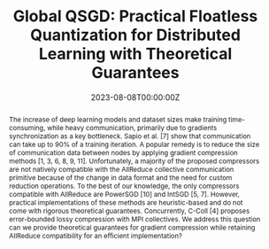 ---
title: "Global QSGD: Practical Floatless Quantization for Distributed Learning with Theoretical Guarantees"
authors:
  - Admin
  - Marco Canini
  - Peter Richtárik
  - Samuel Horváth

date: "2023-08-08T00:00:00Z"
doi: 

# Schedule page publish date (NOT publication's date).
publishDate: "2022-11-08T00:00:00Z"

# Publication type.
# Legend: 0 = Uncategorized; 1 = Conference paper; 2 = Journal article;
# 3 = Preprint / Working Paper; 4 = Report; 5 = Book; 6 = Book section;
# 7 = Thesis; 8 = Patent
publication_types: ["0"]

# Publication name and optional abbreviated publication name.
publication: "*EuroSys 2023 Poster*"
publication_short: "EuroSys'23 Poster"

abstract: The increase of deep learning models and dataset sizes make training time-consuming, while heavy communication, primarily due to gradients synchronization as a key bottleneck. Sapio et al. [7] show that communication can take up to 90% of a training iteration. A popular remedy is to reduce the size of communication data between nodes by applying gradient compression methods [1, 3, 6, 8, 9, 11]. Unfortunately, a majority of the proposed compressors are not natively compatible with the AllReduce collective communication primitive because of the change in data format and the need for custom reduction operations. To the best of our knowledge, the only compressors compatible with AllReduce are PowerSGD [10] and IntSGD [5, 7]. However, practical implementations of these methods are heuristic-based and do not come with rigorous theoretical guarantees. Concurrently, C-Coll [4] proposes error-bounded lossy compression with MPI collectives. We address this question can we provide theoretical guarantees for gradient compression while retaining AllReduce compatibility for an efficient implementation?

# Summary. An optional shortened abstract.
summary:

tags:
featured: false

# links:
# - name: ""
#   url: ""
url_pdf: 
url_code: ''
url_dataset: ''
url_poster: 'https://2023.eurosys.org/accepted-posters.html#accepted-posters'
url_project: ''
url_slides: ''
url_source: ''
url_video: ''

# Featured image
# To use, add an image named `featured.jpg/png` to your page's folder. 
image:
  caption: 
  focal_point: 
  preview_only: false

# Associated Projects (optional).
#   Associate this publication with one or more of your projects.
#   Simply enter your project's folder or file name without extension.
#   E.g. `internal-project` references `content/project/internal-project/index.md`.
#   Otherwise, set `projects: []`.
projects: []

# Slides (optional).
#   Associate this publication with Markdown slides.
#   Simply enter your slide deck's filename without extension.
#   E.g. `slides: "example"` references `content/slides/example/index.md`.
#   Otherwise, set `slides: ""`.
slides: ""
---